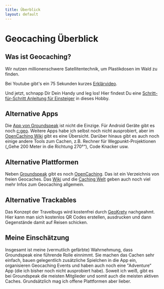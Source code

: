```yaml
---
title: Überblick
layout: default
---
```


# Geocaching Überblick

## Was ist Geocaching?

Wir nutzen millionenschwere Satellitentechnik, um Plastikdosen im Wald zu finden.

Bei Youtube gibt's ein 75 Sekunden kurzes [Erklärvideo](https://www.youtube.com/watch?v=wfGrxa5Gefg).

Und jetzt, schnapp Dir Dein Handy und leg los! Hier findest Du eine [Schritt-für-Schritt Anleitung für Einsteiger](schritt-fuer-schritt.html) in dieses Hobby.

## Alternative Apps

Die [App von Groundspeak](https://www.geocaching.com/play) ist nicht die Einzige. Für Android Geräte gibt es noch [c:geo](http://www.cgeo.org). Weitere Apps habe ich selbst noch nicht ausprobiert, aber im [OpenCaching Wiki](https://wiki.opencaching.de/index.php/Smartphone-Apps_für_Opencaching.de) gibt es eine Übersicht. Darüber hinaus gibt es auch noch einige andere Tools zum Cachen, z.B. Rechner für Wegpunkt-Projektionen („Gehe 200 Meter in die Richtung 270°“), Code Knacker usw.

## Alternative Plattformen

Neben [Groundspeak](http://www.geocaching.com) gibt es noch [OpenCaching](https://www.opencaching.de). Das ist ein Verzeichnis von freien Geocaches. Das [Wiki](https://wiki.opencaching.de/index.php/Opencaching) und die [Caching Welt](https://www.cachingwelt.de) geben auch noch viel mehr Infos zum Geocaching allgemein.

## Alternative Trackables

Das Konzept der Travelbugs wird kostenfrei durch [GeoKrety](https://geokrety.org) nachgeahmt. Hier kann man sich kostenlos QR Codes erstellen, ausdrucken und dann Gegenstände damit auf Reisen schicken.

## Meine Einschätzung

Insgesamt ist meine (vermutlich gefärbte) Wahrnehmung, dass Groundspeak eine führende Rolle einnimmt. Sie machen das Cachen sehr einfach, bauen gelegentlich zusätzliche Spielchen in die App ein, organisieren Geocaching Events und haben auch noch eine "Adventure“ App (die ich bisher noch nicht ausprobiert habe). Soweit ich weiß, gibt es bei Groundspeak die meisten Mitglieder und somit auch die meisten aktiven Caches. Grundsätzlich mag ich offene Plattformen aber lieber.